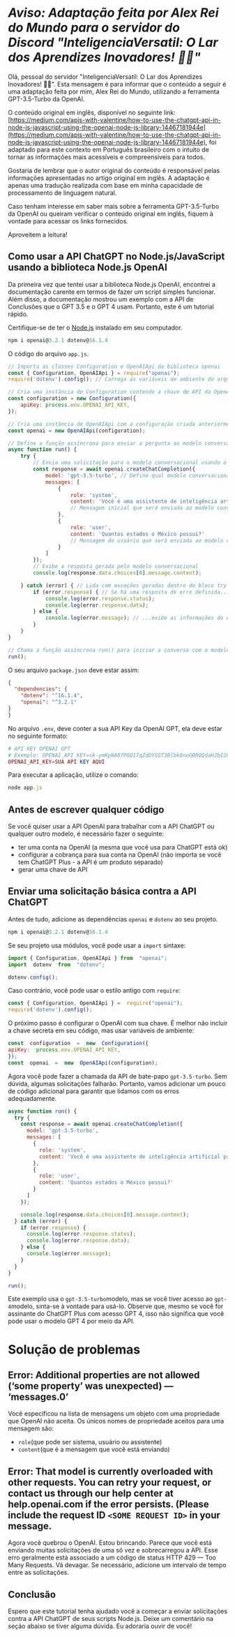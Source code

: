 # *Aviso: Adaptação feita por Alex Rei do Mundo para o servidor do Discord "InteligenciaVersatil: O Lar dos Aprendizes Inovadores! 🚀🌟"*

Olá, pessoal do servidor "InteligenciaVersatil: O Lar dos Aprendizes Inovadores! 🚀🌟". Esta mensagem é para informar que o conteúdo a seguir é uma adaptação feita por mim, Alex Rei do Mundo, utilizando a ferramenta GPT-3.5-Turbo da OpenAI.

O conteúdo original em inglês, disponível no seguinte link: [https://medium.com/apis-with-valentine/how-to-use-the-chatgpt-api-in-node-js-javascript-using-the-openai-node-js-library-14467181944e](https://medium.com/apis-with-valentine/how-to-use-the-chatgpt-api-in-node-js-javascript-using-the-openai-node-js-library-14467181944e), foi adaptado para este contexto em Português brasileiro com o intuito de tornar as informações mais acessíveis e compreensíveis para todos.

Gostaria de lembrar que o autor original do conteúdo é responsável pelas informações apresentadas no artigo original em inglês. A adaptação é apenas uma tradução realizada com base em minha capacidade de processamento de linguagem natural.

Caso tenham interesse em saber mais sobre a ferramenta GPT-3.5-Turbo da OpenAI ou queiram verificar o conteúdo original em inglês, fiquem à vontade para acessar os links fornecidos.

Aproveitem a leitura!

## Como usar a API ChatGPT no Node.js/JavaScript usando a biblioteca Node.js OpenAI

Da primeira vez que tentei usar a biblioteca Node.js OpenAI, encontrei a documentação carente em termos de fazer um script simples funcionar. Além disso, a documentação mostrou um exemplo com a API de Conclusões que o GPT 3.5 e o GPT 4 usam. Portanto, este é um tutorial rápido.

Certifique-se de ter o [Node.js](https://nodejs.org/) instalado em seu computador.

```javascript
npm i openai@3.2.1 dotenv@16.1.4
```
 O código do arquivo `app.js`.
```javascript
// Importa as classes Configuration e OpenAIApi da biblioteca openai
const { Configuration, OpenAIApi } = require("openai");
require('dotenv').config(); // Carrega as variáveis de ambiente do arquivo .env

// Cria uma instância de Configuration contendo a chave de API da OpenAI
const configuration = new Configuration({
    apiKey: process.env.OPENAI_API_KEY,
});

// Cria uma instância de OpenAIApi com a configuração criada anteriormente
const openai = new OpenAIApi(configuration);

// Define a função assíncrona para enviar a pergunta ao modelo conversacional
async function run() {
    try {
        // Envia uma solicitação para o modelo conversacional usando o método createChatCompletion
        const response = await openai.createChatCompletion({
            model: 'gpt-3.5-turbo', // Define qual modelo conversacional será utilizado
            messages: [
                {
                    role: 'system',
                    content: 'Você é uma assistente de inteligência artificial prestativa.' 
                    // Mensagem inicial que será enviada ao modelo conversacional, definindo seu papel
                },
                {
                    role: 'user',
                    content: 'Quantos estados o México possui?' 
                    // Mensagem do usuário que será enviada ao modelo conversacional
                }
            ]
        });
        // Exibe a resposta gerada pelo modelo conversacional
        console.log(response.data.choices[0].message.content);

    } catch (error) { // Lida com exceções geradas dentro do bloco try
        if (error.response) { // Se há uma resposta de erro definida...
            console.log(error.response.status);
            console.log(error.response.data);
        } else {
            console.log(error.message); // ...exibe as informações do erro obtido
        }
    }
}

// Chama a função assíncrona run() para iniciar a conversa com o modelo conversacional GPT-3 da OpenAI
run(); 
``` 
O seu arquivo `package.json` deve estar assim:
```json
{
  "dependencies": {
    "dotenv": "^16.1.4",
    "openai": "^3.2.1"
}
}
```
No arquivo `.env`, deve conter a sua API Key da OpenAI GPT, ela deve estar no seguinte formato:

```php
# API KEY OPENAI GPT
# Exemplo: OPENAI_API_KEY=sk-ymKpNA87PGQ1TqZdDYGST3Blbk8noGBRQQdaHJbI2QU98Taz
OPENAI_API_KEY=SUA API KEY AQUI
```
Para executar a aplicação, utilize o comando:
```javascript
node app.js
```

## Antes de escrever qualquer código

Se você quiser usar a API OpenAI para trabalhar com a API ChatGPT ou qualquer outro modelo, é necessário fazer o seguinte:

-   ter uma conta na OpenAI (a mesma que você usa para ChatGPT está ok)
-   configurar a cobrança para sua conta na OpenAI (não importa se você tem ChatGPT Plus - a API é um produto separado)
-   gerar uma chave de API


 

## Enviar uma solicitação básica contra a API ChatGPT

Antes de tudo, adicione as dependências   `openai`  e  `dotenv` ao seu projeto.

```javascript 
npm i openai@3.2.1 dotenv@16.1.4
```

Se seu projeto usa módulos, você pode usar a `import` sintaxe:
```javascript
import { Configuration, OpenAIApi } from  "openai";
import  dotenv  from  "dotenv";

dotenv.config();
```
Caso contrário, você pode usar o estilo antigo com `require`:
```javascript
const { Configuration, OpenAIApi } =  require("openai");
require('dotenv').config();
```


O próximo passo é configurar o OpenAI com sua chave. É melhor não incluir a chave secreta em seu código, mas usar variáveis ​​de ambiente:
```javascript
const  configuration  =  new  Configuration({
apiKey:  process.env.OPENAI_API_KEY,
});
const  openai  =  new  OpenAIApi(configuration);
```
Agora você pode fazer a chamada da API  de bate-papo `gpt-3.5-turbo`.
Sem dúvida, algumas solicitações falharão. Portanto, vamos adicionar um pouco de código adicional para garantir que lidamos com os erros adequadamente.
```javascript
async function run() {
  try {
    const response = await openai.createChatCompletion({
      model: 'gpt-3.5-turbo',
      messages: [
        {
          role: 'system',
          content: 'Você é uma assistente de inteligência artificial prestativa.'
        },
        {
          role: 'user',
          content: 'Quantos estados o México possui?'
        }
      ]
    });

    console.log(response.data.choices[0].message.content);
  } catch (error) {
    if (error.response) {
      console.log(error.response.status);
      console.log(error.response.data);
    } else {
      console.log(error.message);
    }
  }
}

run();

```
Este exemplo usa o `gpt-3.5-turbo`modelo, mas se você tiver acesso ao `gpt-4`modelo, sinta-se à vontade para usá-lo. Observe que, mesmo se você for assinante do ChatGPT Plus com acesso GPT 4, isso não significa que você pode usar o modelo GPT 4 por meio da API.


# Solução de problemas

## Error: Additional properties are not allowed (‘some property’ was unexpected) — ‘messages.0’

Você especificou na lista de mensagens um objeto com uma propriedade que OpenAI não aceita. Os únicos nomes de propriedade aceitos para uma mensagem são:

-   `role`(que pode ser sistema, usuário ou assistente)
-   `content`(que é a mensagem que você está enviando)

## Error: That model is currently overloaded with other requests. You can retry your request, or contact us through our help center at help.openai.com if the error persists. (Please include the request ID `<SOME REQUEST ID>` in your message.

Agora você quebrou o OpenAI. Estou brincando. Parece que você está enviando muitas solicitações de uma só vez e sobrecarregou a API. Esse erro geralmente está associado a um código de status HTTP 429 — Too Many Requests. Vá devagar. Se necessário, adicione um intervalo de tempo entre as solicitações.

## Conclusão

Espero que este tutorial tenha ajudado você a começar a enviar solicitações contra a API ChatGPT de seus scripts Node.js. Deixe um comentário na seção abaixo se tiver alguma dúvida. Eu adoraria ouvir de você!
